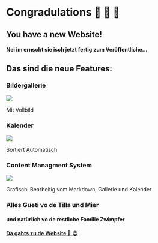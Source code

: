 # Congradulations :tada: :confetti_ball: :tada:

## You have a new Website!

#### Nei im ernscht sie isch jetzt fertig zum Veröffentliche...

## Das sind die neue Features:

### Bildergallerie

![](https://screenshotscdn.firefoxusercontent.com/images/a4185928-7a0e-46c2-bde6-86e45a75d6d5.png)

Mit Vollbild

### Kalender

![](https://screenshotscdn.firefoxusercontent.com/images/ce58c4bc-28ea-40d7-ba66-3801be8cd8c0.png)

Sortiert Automatisch

### Content Managment System

![](https://screenshotscdn.firefoxusercontent.com/images/ada7e168-c058-462b-aa7d-81233e19ecf6.png)

Grafischi Bearbeitig vom Markdown, Gallerie und Kalender

### Alles Gueti vo de Tilla und Mier

#### und natürlich vo de restliche Familie Zwimpfer

#### [Da gahts zu de Website :rocket: :wink:](http://givemeareason-official.netlify.com/)
